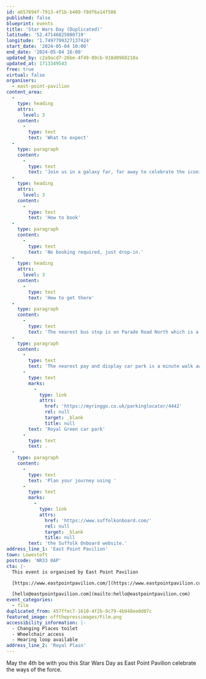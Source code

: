 ```yaml
---
id: a657694f-7913-4f1b-b409-f8df6a14f506
published: false
blueprint: events
title: 'Star Wars Day (Duplicated)'
latitude: '52.47146825080719'
longitude: '1.7497799327137424'
start_date: '2024-05-04 10:00'
end_date: '2024-05-04 16:00'
updated_by: c2a9acd7-26be-4f49-89cb-918d0960210a
updated_at: 1713349543
free: true
virtual: false
organisers:
  - east-point-pavilion
content_area:
  -
    type: heading
    attrs:
      level: 3
    content:
      -
        type: text
        text: 'What to expect'
  -
    type: paragraph
    content:
      -
        type: text
        text: 'Join us in a galaxy far, far away to celebrate the iconic films with geeky trade stalls, meet and greets with some of your favourite characters, and much more!'
  -
    type: heading
    attrs:
      level: 3
    content:
      -
        type: text
        text: 'How to book'
  -
    type: paragraph
    content:
      -
        type: text
        text: 'No booking required, just drop-in.'
  -
    type: heading
    attrs:
      level: 3
    content:
      -
        type: text
        text: 'How to get there'
  -
    type: paragraph
    content:
      -
        type: text
        text: 'The nearest bus stop is on Parade Road North which is a three minute walk from East Point Pavilion. There is a selection of buses which connect us to the town centre for example, No X2, X22 and 109.'
  -
    type: paragraph
    content:
      -
        type: text
        text: 'The nearest pay and display car park is a minute walk away at '
      -
        type: text
        marks:
          -
            type: link
            attrs:
              href: 'https://myringgo.co.uk/parkinglocator/4442'
              rel: null
              target: _blank
              title: null
        text: 'Royal Green car park'
      -
        type: text
        text: .
  -
    type: paragraph
    content:
      -
        type: text
        text: 'Plan your journey using '
      -
        type: text
        marks:
          -
            type: link
            attrs:
              href: 'https://www.suffolkonboard.com/'
              rel: null
              target: _blank
              title: null
        text: 'the Suffolk Onboard website.'
address_line_1: 'East Point Pavilion'
town: Lowestoft
postcode: 'NR33 0AP'
cta: |-
  This event is organised by East Point Pavilion

  [https://www.eastpointpavilion.com/](https://www.eastpointpavilion.com/)

  [hello@eastpointpavilion.com](mailto:hello@eastpointpavilion.com)
event_categories:
  - film
duplicated_from: 457ffec7-1610-4f2b-9c79-4b948ee0d07c
featured_image: offthepressimages/Film.png
accessibility_information: |-
  - Changing Places toilet
  - Wheelchair access
  - Hearing loop available
address_line_2: 'Royal Plain'
---
```

May the 4th be with you this Star Wars Day as East Point Pavilion celebrate the ways of the force.